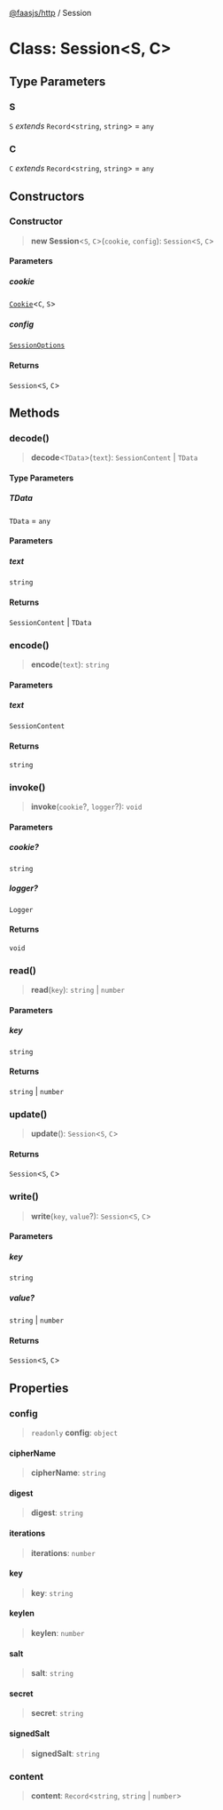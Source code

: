 [@faasjs/http](../README.md) / Session

# Class: Session\<S, C\>

## Type Parameters

### S

`S` *extends* `Record`\<`string`, `string`\> = `any`

### C

`C` *extends* `Record`\<`string`, `string`\> = `any`

## Constructors

### Constructor

> **new Session**\<`S`, `C`\>(`cookie`, `config`): `Session`\<`S`, `C`\>

#### Parameters

##### cookie

[`Cookie`](Cookie.md)\<`C`, `S`\>

##### config

[`SessionOptions`](../type-aliases/SessionOptions.md)

#### Returns

`Session`\<`S`, `C`\>

## Methods

### decode()

> **decode**\<`TData`\>(`text`): `SessionContent` \| `TData`

#### Type Parameters

##### TData

`TData` = `any`

#### Parameters

##### text

`string`

#### Returns

`SessionContent` \| `TData`

### encode()

> **encode**(`text`): `string`

#### Parameters

##### text

`SessionContent`

#### Returns

`string`

### invoke()

> **invoke**(`cookie`?, `logger`?): `void`

#### Parameters

##### cookie?

`string`

##### logger?

`Logger`

#### Returns

`void`

### read()

> **read**(`key`): `string` \| `number`

#### Parameters

##### key

`string`

#### Returns

`string` \| `number`

### update()

> **update**(): `Session`\<`S`, `C`\>

#### Returns

`Session`\<`S`, `C`\>

### write()

> **write**(`key`, `value`?): `Session`\<`S`, `C`\>

#### Parameters

##### key

`string`

##### value?

`string` | `number`

#### Returns

`Session`\<`S`, `C`\>

## Properties

### config

> `readonly` **config**: `object`

#### cipherName

> **cipherName**: `string`

#### digest

> **digest**: `string`

#### iterations

> **iterations**: `number`

#### key

> **key**: `string`

#### keylen

> **keylen**: `number`

#### salt

> **salt**: `string`

#### secret

> **secret**: `string`

#### signedSalt

> **signedSalt**: `string`

### content

> **content**: `Record`\<`string`, `string` \| `number`\>
